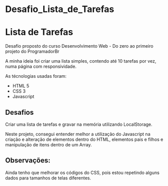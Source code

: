 # Desafio_Lista_de_Tarefas

<h1>Lista de Tarefas</h1>

<p>Desafio proposto do curso Desenvolvimento Web - Do zero ao primeiro projeto do ProgramadorBr</P>

A minha ideia foi criar uma lista simples, contendo até 10 tarefas por vez, numa página com responsividade.

As técnologias usadas foram:

* HTML 5
* CSS 3
* Javascript

<h2>Desafios</h2>

Criar uma lista de tarefas e gravar na memória utilizando LocalStorage.

Neste projeto, consegui entender melhor a utilização do Javascript na criação e alteração de elementos dentro do HTML, elementos pais e filhos e manipulação de itens dentro de um Array.


<h2>Observações:</h2>

Ainda tenho que melhorar os códigos do CSS, pois estou repetindo alguns dados para tamanhos de telas diferentes.
